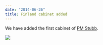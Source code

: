 ```yaml
---
date: "2014-06-26"
title: Finland cabinet added
---
```


We have added the first cabinet of [PM Stubb](http://dev.parlgov.org/data/fin/cabinet-party/2014-06-24/).

![](/images/parliament-germany.jpg)
